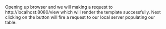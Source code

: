Opening up browser and we will making a request to http://localhost:8080/view which will render the template successfully. Next clicking on the button will fire a request to our local server populating our table.

